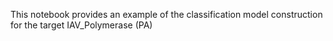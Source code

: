 This notebook provides an example of the classification model construction for the target IAV_Polymerase (PA)
